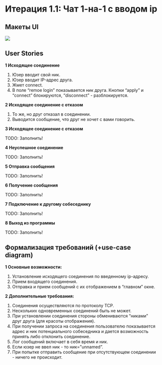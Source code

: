 # Итерация 1.1: Чат 1-на-1 с вводом ip

## Макеты UI
![](/dimalit/chatapp/images/gui-1.1.png)

## User Stories

**1 Исходящее соединение**

1. Юзер вводит свой ник.
2. Юзер вводит IP-адрес друга.
3. Жмет connect.
4. В поле “remoe login” показывается ник друга. Кнопки “apply” и “connect” блокируются, “disconnect” - разблокируется.

**2 Исходящее соединение с отказом**

1. То же, но друг отказал в соединении.
2. Выводится сообщение, что друг не хочет с вами говорить.

**3 Исходящее соединение с отказом**

TODO: Заполнить!

**4 Неуспешное соединение**

TODO: Заполнить!

**5 Отправка сообщения**

TODO: Заполнить!

**6 Получение сообщения**

TODO: Заполнить!

**7 Подключение к другому собеседнику**

TODO: Заполнить!

**8 Выход из программы**

TODO: Заполнить!

## Формализация требований (+use-case diagram)

**1 Основные возможности:**

1. Установление исходящего соединения по введенному ip-адресу.
2. Прием входящего соединения.
3. Отправка и прием сообщений с их отображением в “главном” окне.

**2 Дополнительные требования:**

1. Соединения осуществляются по протоколу TCP.
2. Нескольких одновременных соединений быть не может.
3. При установлении соединения стороны обмениваются “никами” друг друга (для красоты отображения).
4. При получении запроса на соединения пользователю показывается адрес и ник потенциального собеседника и дается возможность принять либо отклонить соединение.
5. Лог сообщений включает в себя время и ник.
6. Если юзер не ввел ник - то ник=”unnamed”.
7. При попытке отправить сообщение при отсутствующем соединении - ничего не происходит.
